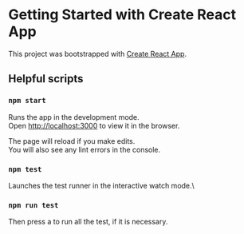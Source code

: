 # Getting Started with Create React App

This project was bootstrapped with [Create React App](https://github.com/facebook/create-react-app).

## Helpful scripts

### `npm start`

Runs the app in the development mode.\
Open [http://localhost:3000](http://localhost:3000) to view it in the browser.

The page will reload if you make edits.\
You will also see any lint errors in the console.

### `npm test`

Launches the test runner in the interactive watch mode.\

### `npm run test`

Then press a to run all the test, if it is necessary.

#
